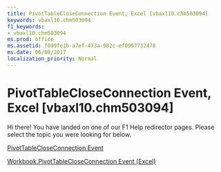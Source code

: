 ```yaml
---
title: PivotTableCloseConnection Event, Excel [vbaxl10.chm503094]
keywords: vbaxl10.chm503094
f1_keywords:
- vbaxl10.chm503094
ms.prod: office
ms.assetid: f099fe1b-a7ef-473a-982c-ef0997732478
ms.date: 06/08/2017
localization_priority: Normal
---
```



# PivotTableCloseConnection Event, Excel [vbaxl10.chm503094]

Hi there! You have landed on one of our F1 Help redirector pages. Please select the topic you were looking for below.

[PivotTableCloseConnection Event](http://msdn.microsoft.com/library/166bf90c-2067-f8be-a1b1-5476ac2b61b3%28Office.15%29.aspx)

[Workbook.PivotTableCloseConnection Event (Excel)](http://msdn.microsoft.com/library/e267ab5b-382e-b270-18c8-f643e03e4604%28Office.15%29.aspx)


